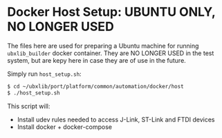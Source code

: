 # Docker Host Setup: UBUNTU ONLY, NO LONGER USED
The files here are used for preparing a Ubuntu machine for running `ubxlib_builder` docker container.  They are NO LONGER USED in the test system, but are kepy here in case they are of use in the future.

Simply run `host_setup.sh`:

```sh
$ cd ~/ubxlib/port/platform/common/automation/docker/host
$ ./host_setup.sh
```

This script will:
* Install udev rules needed to access J-Link, ST-Link and FTDI devices
* Install docker + docker-compose

